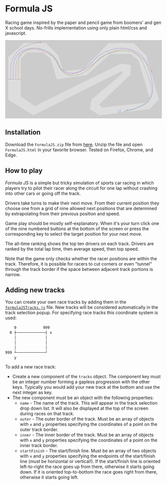 # Formula JS

Racing game inspired by the paper and pencil game from boomers' and gen X school days. No-frills implementation using only plain html/css and javascript.

![sample race](img/formulaJS.png)

## Installation

Download the `FormulaJS.zip` file from [here](download). Unzip the file and open `FormulaJS.html` in your favorite browser. Tested on Firefox, Chrome, and Edge.

## How to play

*Formula JS* is a simple but tricky simulation of sports car racing in which players try to pilot their racer along the circuit for one lap without crashing into other cars or going off the track.

Drivers take turns to make their next move. From their current position they choose one from a grid of nine allowed next positions that are determined by extrapolating from their previous position and speed.

Game play should be mostly self-explanatory. When it's your turn click one of the nine numbered buttons at the bottom of the screen or press the corresponding key to select the target position for your next move.

The all-time ranking shows the top ten drivers on each track. Drivers are ranked by the total lap time, then average speed, then top speed.

Note that the game only checks whether the racer positions are within the track. Therefore, it is possible for racers to cut corners or even "tunnel" through the track border if the space between adjacent track portions is narrow. 

## Adding new tracks

You can create your own race tracks by adding them in the [`formulaJSTracks.js`](src/formulaJSTracks.js) file. New tracks will be considered automatically in the track selection popup. For specifying race tracks this coordinate system is used:
```
    0            999
  0 ┼─────────────┤ x
    │             │
    │             │
    │             │
999 ┴─────────────┘
    y
```

To add a new race track:
- Create a new component of the `tracks` object. The component key must be an integer number forming a gapless progression with the other keys. Typically you would add your new track at the bottom and use the next integer as key.
- The new component must be an object with the following properties:
  - `name` - The name of the track. This will appear in the track selection drop down list. It will also be displayed at the top of the screen during races on that track.
  - `outer` - The outer border of the track. Must be an array of objects with `x` and `y` properties specifying the coordinates of a point on the outer track border.
  - `inner` - The inner border of the track. Must be an array of objects with `x` and `y` properties specifying the coordinates of a point on the inner track border.
  - `startFinish` - The start/finish line. Must be an array of two objects with  `x` and `y` properties specifying the endpoints of the start/finish line (must be horizontal or vertical!). If the start/finish line is oriented left-to-right the race goes up from there, otherwise it starts going down. If it is oriented top-to-bottom the race goes right from there, otherwise it starts going left.
